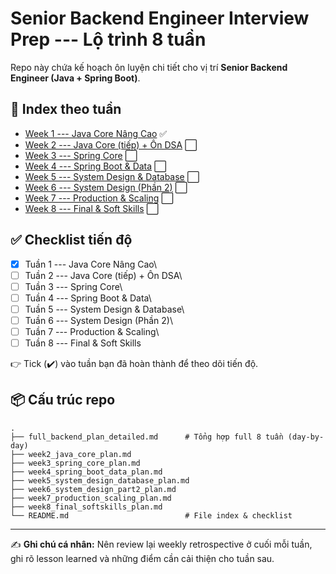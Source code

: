 # Senior Backend Engineer Interview Prep --- Lộ trình 8 tuần

Repo này chứa kế hoạch ôn luyện chi tiết cho vị trí **Senior Backend
Engineer (Java + Spring Boot)**.

## 📖 Index theo tuần

-   [Week 1 --- Java Core Nâng
    Cao](full_backend_plan_detailed.md#tuần-1) ✅
-   [Week 2 --- Java Core (tiếp) + Ôn DSA](week2_java_core_plan.md) ⬜
-   [Week 3 --- Spring Core](week3_spring_core_plan.md) ⬜
-   [Week 4 --- Spring Boot & Data](week4_spring_boot_data_plan.md) ⬜
-   [Week 5 --- System Design &
    Database](week5_system_design_database_plan.md) ⬜
-   [Week 6 --- System Design (Phần
    2)](week6_system_design_part2_plan.md) ⬜
-   [Week 7 --- Production & Scaling](week7_production_scaling_plan.md)
    ⬜
-   [Week 8 --- Final & Soft Skills](week8_final_softskills_plan.md) ⬜

## ✅ Checklist tiến độ

-   [x] Tuần 1 --- Java Core Nâng Cao\
-   [ ] Tuần 2 --- Java Core (tiếp) + Ôn DSA\
-   [ ] Tuần 3 --- Spring Core\
-   [ ] Tuần 4 --- Spring Boot & Data\
-   [ ] Tuần 5 --- System Design & Database\
-   [ ] Tuần 6 --- System Design (Phần 2)\
-   [ ] Tuần 7 --- Production & Scaling\
-   [ ] Tuần 8 --- Final & Soft Skills

👉 Tick (✔️) vào tuần bạn đã hoàn thành để theo dõi tiến độ.

## 📦 Cấu trúc repo

    .
    ├── full_backend_plan_detailed.md      # Tổng hợp full 8 tuần (day-by-day)
    ├── week2_java_core_plan.md
    ├── week3_spring_core_plan.md
    ├── week4_spring_boot_data_plan.md
    ├── week5_system_design_database_plan.md
    ├── week6_system_design_part2_plan.md
    ├── week7_production_scaling_plan.md
    ├── week8_final_softskills_plan.md
    └── README.md                          # File index & checklist

------------------------------------------------------------------------

✍️ **Ghi chú cá nhân:** Nên review lại weekly retrospective ở cuối mỗi
tuần, ghi rõ lesson learned và những điểm cần cải thiện cho tuần sau.
